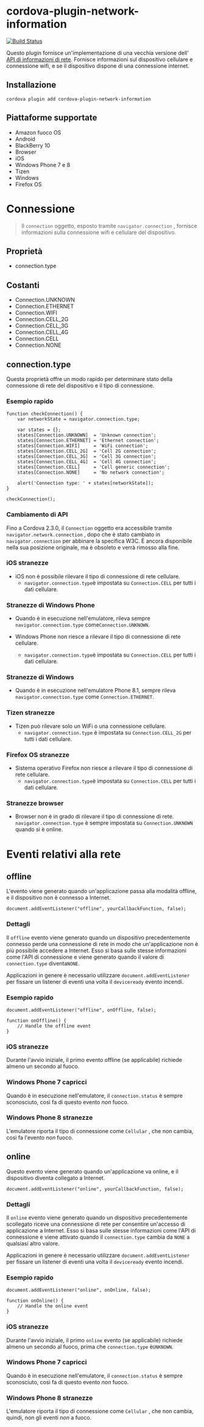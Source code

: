 <!--
# license: Licensed to the Apache Software Foundation (ASF) under one
#         or more contributor license agreements.  See the NOTICE file
#         distributed with this work for additional information
#         regarding copyright ownership.  The ASF licenses this file
#         to you under the Apache License, Version 2.0 (the
#         "License"); you may not use this file except in compliance
#         with the License.  You may obtain a copy of the License at
#
#           http://www.apache.org/licenses/LICENSE-2.0
#
#         Unless required by applicable law or agreed to in writing,
#         software distributed under the License is distributed on an
#         "AS IS" BASIS, WITHOUT WARRANTIES OR CONDITIONS OF ANY
#         KIND, either express or implied.  See the License for the
#         specific language governing permissions and limitations
#         under the License.
-->

# cordova-plugin-network-information

[![Build Status](https://travis-ci.org/apache/cordova-plugin-network-information.svg)](https://travis-ci.org/apache/cordova-plugin-network-information)

Questo plugin fornisce un'implementazione di una vecchia versione dell' [API di informazioni di rete](http://www.w3.org/TR/2011/WD-netinfo-api-20110607/). Fornisce informazioni sul dispositivo cellulare e connessione wifi, e se il dispositivo dispone di una connessione internet.

## Installazione

    cordova plugin add cordova-plugin-network-information
    

## Piattaforme supportate

  * Amazon fuoco OS
  * Android
  * BlackBerry 10
  * Browser
  * iOS
  * Windows Phone 7 e 8
  * Tizen
  * Windows
  * Firefox OS

# Connessione

> Il `connection` oggetto, esposto tramite `navigator.connection` , fornisce informazioni sulla connessione wifi e cellulare del dispositivo.

## Proprietà

  * connection.type

## Costanti

  * Connection.UNKNOWN
  * Connection.ETHERNET
  * Connection.WIFI
  * Connection.CELL_2G
  * Connection.CELL_3G
  * Connection.CELL_4G
  * Connection.CELL
  * Connection.NONE

## connection.type

Questa proprietà offre un modo rapido per determinare stato della connessione di rete del dispositivo e il tipo di connessione.

### Esempio rapido

    function checkConnection() {
        var networkState = navigator.connection.type;
    
        var states = {};
        states[Connection.UNKNOWN]  = 'Unknown connection';
        states[Connection.ETHERNET] = 'Ethernet connection';
        states[Connection.WIFI]     = 'WiFi connection';
        states[Connection.CELL_2G]  = 'Cell 2G connection';
        states[Connection.CELL_3G]  = 'Cell 3G connection';
        states[Connection.CELL_4G]  = 'Cell 4G connection';
        states[Connection.CELL]     = 'Cell generic connection';
        states[Connection.NONE]     = 'No network connection';
    
        alert('Connection type: ' + states[networkState]);
    }
    
    checkConnection();
    

### Cambiamento di API

Fino a Cordova 2.3.0, il `Connection` oggetto era accessibile tramite `navigator.network.connection` , dopo che è stato cambiato in `navigator.connection` per abbinare la specifica W3C. È ancora disponibile nella sua posizione originale, ma è obsoleto e verrà rimosso alla fine.

### iOS stranezze

  * iOS non è possibile rilevare il tipo di connessione di rete cellulare. 
      * `navigator.connection.type`è impostata su `Connection.CELL` per tutti i dati cellulare.

### Stranezze di Windows Phone

  * Quando è in esecuzione nell'emulatore, rileva sempre `navigator.connection.type` come`Connection.UNKNOWN`.

  * Windows Phone non riesce a rilevare il tipo di connessione di rete cellulare.
    
      * `navigator.connection.type`è impostata su `Connection.CELL` per tutti i dati cellulare.

### Stranezze di Windows

  * Quando è in esecuzione nell'emulatore Phone 8.1, sempre rileva `navigator.connection.type` come `Connection.ETHERNET`.

### Tizen stranezze

  * Tizen può rilevare solo un WiFi o una connessione cellulare. 
      * `navigator.connection.type` è impostata su `Connection.CELL_2G` per tutti i dati cellulare.

### Firefox OS stranezze

  * Sistema operativo Firefox non riesce a rilevare il tipo di connessione di rete cellulare. 
      * `navigator.connection.type`è impostata su `Connection.CELL` per tutti i dati cellulare.

### Stranezze browser

  * Browser non è in grado di rilevare il tipo di connessione di rete. `navigator.connection.type` è sempre impostata su `Connection.UNKNOWN` quando si è online.

# Eventi relativi alla rete

## offline

L'evento viene generato quando un'applicazione passa alla modalità offline, e il dispositivo non è connesso a Internet.

    document.addEventListener("offline", yourCallbackFunction, false);
    

### Dettagli

Il `offline` evento viene generato quando un dispositivo precedentemente connesso perde una connessione di rete in modo che un'applicazione non è più possibile accedere a Internet. Esso si basa sulle stesse informazioni come l'API di connessione e viene generato quando il valore di `connection.type` diventa`NONE`.

Applicazioni in genere è necessario utilizzare `document.addEventListener` per fissare un listener di eventi una volta il `deviceready` evento incendi.

### Esempio rapido

    document.addEventListener("offline", onOffline, false);
    
    function onOffline() {
        // Handle the offline event
    }
    

### iOS stranezze

Durante l'avvio iniziale, il primo evento offline (se applicabile) richiede almeno un secondo al fuoco.

### Windows Phone 7 capricci

Quando è in esecuzione nell'emulatore, il `connection.status` è sempre sconosciuto, così fa di questo evento *non* fuoco.

### Windows Phone 8 stranezze

L'emulatore riporta il tipo di connessione come `Cellular` , che non cambia, così fa l'evento *non* fuoco.

## online

Questo evento viene generato quando un'applicazione va online, e il dispositivo diventa collegato a Internet.

    document.addEventListener("online", yourCallbackFunction, false);
    

### Dettagli

Il `online` evento viene generato quando un dispositivo precedentemente scollegato riceve una connessione di rete per consentire un'accesso di applicazione a Internet. Esso si basa sulle stesse informazioni come l'API di connessione e viene attivato quando il `connection.type` cambia da `NONE` a qualsiasi altro valore.

Applicazioni in genere è necessario utilizzare `document.addEventListener` per fissare un listener di eventi una volta il `deviceready` evento incendi.

### Esempio rapido

    document.addEventListener("online", onOnline, false);
    
    function onOnline() {
        // Handle the online event
    }
    

### iOS stranezze

Durante l'avvio iniziale, il primo `online` evento (se applicabile) richiede almeno un secondo al fuoco, prima che `connection.type` è`UNKNOWN`.

### Windows Phone 7 capricci

Quando è in esecuzione nell'emulatore, il `connection.status` è sempre sconosciuto, così fa di questo evento *non* fuoco.

### Windows Phone 8 stranezze

L'emulatore riporta il tipo di connessione come `Cellular` , che non cambia, quindi, non gli eventi *non* a fuoco.